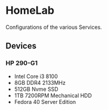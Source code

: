 # HomeLab
Configurations of the various Services.


## Devices

### HP 290-G1

* Intel Core i3 8100
* 8GB DDR4 2133MHz
* 512GB Nvme SSD
* 1TB 7200RPM Mechanical HDD 
* Fedora 40 Server Edition
